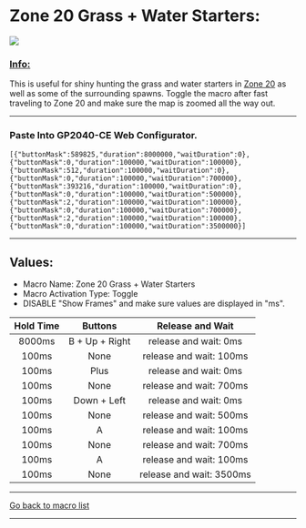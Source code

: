 # Zone 20 Grass + Water Starters:

<img src="/Macro-Images/Zone_20_Grass_Water_Starters.gif" />

### <ins>Info:</ins>
This is useful for shiny hunting the grass and water starters in [Zone 20](https://www.serebii.net/pokearth/lumiosecity/wildzone20.shtml) as well as some of the surrounding spawns. Toggle the macro after fast traveling to Zone 20 and make sure the map is zoomed all the way out.

----

### Paste Into GP2040-CE Web Configurator.
```
[{"buttonMask":589825,"duration":8000000,"waitDuration":0},{"buttonMask":0,"duration":100000,"waitDuration":100000},{"buttonMask":512,"duration":100000,"waitDuration":0},{"buttonMask":0,"duration":100000,"waitDuration":700000},{"buttonMask":393216,"duration":100000,"waitDuration":0},{"buttonMask":0,"duration":100000,"waitDuration":500000},{"buttonMask":2,"duration":100000,"waitDuration":100000},{"buttonMask":0,"duration":100000,"waitDuration":700000},{"buttonMask":2,"duration":100000,"waitDuration":100000},{"buttonMask":0,"duration":100000,"waitDuration":3500000}]
```

----

## Values:

* Macro Name: Zone 20 Grass + Water Starters
* Macro Activation Type: Toggle
* DISABLE "Show Frames" and make sure values are displayed in "ms".

| Hold Time | Buttons | Release and Wait |
| :---: | :---: | :---: |
| 8000ms | B + Up + Right | release and wait: 0ms    |
| 100ms  | None           | release and wait: 100ms  |
| 100ms  | Plus           | release and wait: 0ms    |
| 100ms  | None           | release and wait: 700ms  |
| 100ms  | Down + Left    | release and wait: 0ms    |
| 100ms  | None           | release and wait: 500ms  |
| 100ms  | A              | release and wait: 100ms  |
| 100ms  | None           | release and wait: 700ms  |
| 100ms  | A              | release and wait: 100ms  |
| 100ms  | None           | release and wait: 3500ms |

----

[Go back to macro list](https://github.com/OngoGablogian/Legends_Z-A_Macros/tree/main?tab=readme-ov-file#included-macros)

----
